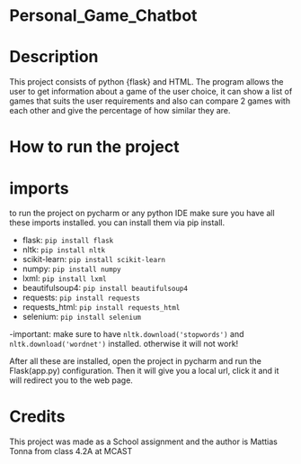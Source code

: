 # Personal_Game_Chatbot
 
# Description

This project consists of python {flask} and HTML. The program allows the user to get information about a game of the user choice, it can show a list of games that suits the user requirements and also can compare 2 games with each other and give the percentage of how similar they are.

# How to run the project 

# imports

to run the project on pycharm or any python IDE make sure you have all these imports installed. you can install them via pip install.


- flask: `pip install flask`
- nltk: `pip install nltk`
- scikit-learn: `pip install scikit-learn`
- numpy: `pip install numpy`
- lxml: `pip install lxml`
- beautifulsoup4: `pip install beautifulsoup4`
- requests: `pip install requests`
- requests_html: `pip install requests_html`
- selenium: `pip install selenium`

-important: make sure to have `nltk.download('stopwords')` and `nltk.download('wordnet')` installed. otherwise it will not work!

After all these are installed, open the project in pycharm and run the Flask(app.py) configuration. Then it will give you a local url, click it and it will redirect you to the web page. 

# Credits

This project was made as a School assignment and the author is Mattias Tonna from class 4.2A at MCAST



